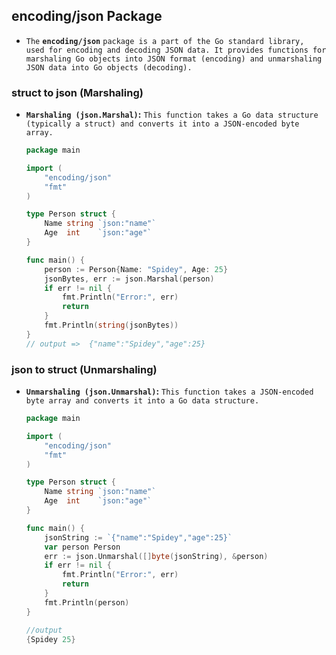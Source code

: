 ## encoding/json Package

- `The` **`encoding/json`** `package is a part of the Go standard library, used for encoding and decoding JSON data. It provides functions for marshaling Go objects into JSON format (encoding) and unmarshaling JSON data into Go objects (decoding).`



### struct  to  json (Marshaling)

- **`Marshaling (json.Marshal)`:** `This function takes a Go data structure (typically a struct) and converts it into a JSON-encoded byte array.`

  ```go
  package main
  
  import (
      "encoding/json"
      "fmt"
  )
  
  type Person struct {
      Name string `json:"name"`
      Age  int    `json:"age"`
  }
  
  func main() {
      person := Person{Name: "Spidey", Age: 25}
      jsonBytes, err := json.Marshal(person)
      if err != nil {
          fmt.Println("Error:", err)
          return
      }
      fmt.Println(string(jsonBytes))
  }
  // output =>  {"name":"Spidey","age":25}
  
  ```

  



###  json to struct (Unmarshaling)

- **`Unmarshaling (json.Unmarshal)`:** `This function takes a JSON-encoded byte array and converts it into a Go data structure.`

  ```go
  package main
  
  import (
      "encoding/json"
      "fmt"
  )
  
  type Person struct {
      Name string `json:"name"`
      Age  int    `json:"age"`
  }
  
  func main() {
      jsonString := `{"name":"Spidey","age":25}`
      var person Person
      err := json.Unmarshal([]byte(jsonString), &person)
      if err != nil {
          fmt.Println("Error:", err)
          return
      }
      fmt.Println(person)
  }
  
  //output
  {Spidey 25}
  ```

  

  